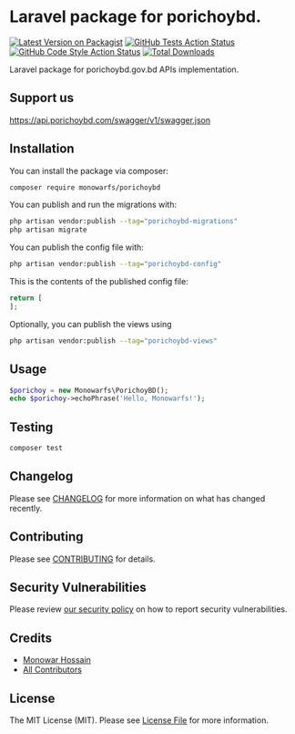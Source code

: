 # Laravel package for porichoybd.

[![Latest Version on Packagist](https://img.shields.io/packagist/v/monowarfs/laravel-porichoybd.svg?style=flat-square)](https://packagist.org/packages/monowarfs/laravel-porichoybd)
[![GitHub Tests Action Status](https://img.shields.io/github/workflow/status/monowarfs/laravel-porichoybd/run-tests?label=tests)](https://github.com/monowarfs/laravel-porichoybd/actions?query=workflow%3Arun-tests+branch%3Amain)
[![GitHub Code Style Action Status](https://img.shields.io/github/workflow/status/monowarfs/laravel-porichoybd/Check%20&%20fix%20styling?label=code%20style)](https://github.com/monowarfs/laravel-porichoybd/actions?query=workflow%3A"Check+%26+fix+styling"+branch%3Amain)
[![Total Downloads](https://img.shields.io/packagist/dt/monowarfs/laravel-porichoybd.svg?style=flat-square)](https://packagist.org/packages/monowarfs/laravel-porichoybd)

Laravel package for porichoybd.gov.bd APIs implementation.

## Support us

https://api.porichoybd.com/swagger/v1/swagger.json

## Installation

You can install the package via composer:

```bash
composer require monowarfs/porichoybd
```

You can publish and run the migrations with:

```bash
php artisan vendor:publish --tag="porichoybd-migrations"
php artisan migrate
```

You can publish the config file with:

```bash
php artisan vendor:publish --tag="porichoybd-config"
```

This is the contents of the published config file:

```php
return [
];
```

Optionally, you can publish the views using

```bash
php artisan vendor:publish --tag="porichoybd-views"
```

## Usage

```php
$porichoy = new Monowarfs\PorichoyBD();
echo $porichoy->echoPhrase('Hello, Monowarfs!');
```

## Testing

```bash
composer test
```

## Changelog

Please see [CHANGELOG](CHANGELOG.md) for more information on what has changed recently.

## Contributing

Please see [CONTRIBUTING](.github/CONTRIBUTING.md) for details.

## Security Vulnerabilities

Please review [our security policy](../../security/policy) on how to report security vulnerabilities.

## Credits

- [Monowar Hossain](https://github.com/monowarfs)
- [All Contributors](../../contributors)

## License

The MIT License (MIT). Please see [License File](LICENSE.md) for more information.
